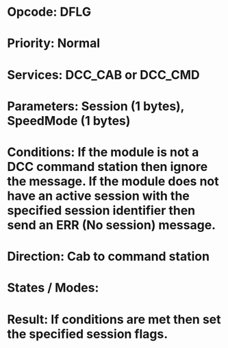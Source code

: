 # Opcode: DFLG
# Priority: Normal
# Services: DCC_CAB or DCC_CMD
# Parameters: Session (1 bytes), SpeedMode (1 bytes)
# Conditions: If the module is not a DCC command station then ignore the message. If the module does not have an active session with the specified session identifier then send an ERR (No session) message.
# Direction: Cab to command station
# States / Modes: 
# Result: If conditions are met then set the specified session flags.